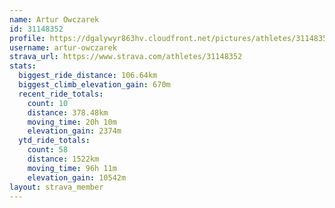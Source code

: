 ```yaml
---
name: Artur Owczarek
id: 31148352
profile: https://dgalywyr863hv.cloudfront.net/pictures/athletes/31148352/15906846/1/large.jpg
username: artur-owczarek
strava_url: https://www.strava.com/athletes/31148352
stats:
  biggest_ride_distance: 106.64km
  biggest_climb_elevation_gain: 670m
  recent_ride_totals:
    count: 10
    distance: 378.48km
    moving_time: 20h 10m
    elevation_gain: 2374m
  ytd_ride_totals:
    count: 58
    distance: 1522km
    moving_time: 96h 11m
    elevation_gain: 10542m
layout: strava_member
--- 
```

